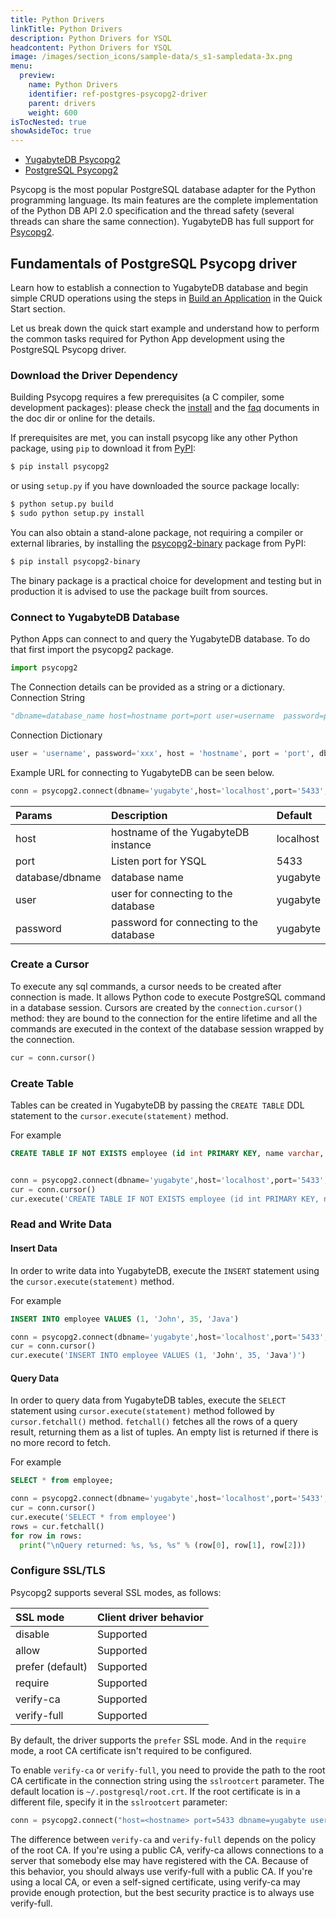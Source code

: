 ```yaml
---
title: Python Drivers
linkTitle: Python Drivers
description: Python Drivers for YSQL
headcontent: Python Drivers for YSQL
image: /images/section_icons/sample-data/s_s1-sampledata-3x.png
menu:
  preview:
    name: Python Drivers
    identifier: ref-postgres-psycopg2-driver
    parent: drivers
    weight: 600
isTocNested: true
showAsideToc: true
---
```


<ul class="nav nav-tabs-alt nav-tabs-yb">
    <li >
    <a href="/preview/reference/drivers/python/yugabyte-psycopg2-reference" class="nav-link ">
      <i class="icon-java-bold" aria-hidden="true"></i>
      YugabyteDB Psycopg2
    </a>
  </li>
  <li >
    <a href="/preview/reference/drivers/python/postgres-psycopg2-reference" class="nav-link active">
      <i class="icon-postgres" aria-hidden="true"></i>
      PostgreSQL Psycopg2
    </a>
  </li>
</ul>

Psycopg is the most popular PostgreSQL database adapter for the Python programming language. Its main features are the complete implementation of the Python DB API 2.0 specification and the thread safety (several threads can share the same connection). YugabyteDB has full support for [Psycopg2](https://www.psycopg.org/).

## Fundamentals of PostgreSQL Psycopg driver

Learn how to establish a connection to YugabyteDB database and begin simple CRUD operations using the steps in [Build an Application](/preview/quick-start/build-apps/python/ysql-psycopg2) in the Quick Start section.

Let us break down the quick start example and understand how to perform the common tasks required for Python App development using the PostgreSQL Psycopg driver.

### Download the Driver Dependency

Building Psycopg requires a few prerequisites (a C compiler, some development packages): please check the [install](https://www.psycopg.org/docs/install.html#install-from-source) and the [faq](https://www.psycopg.org/docs/faq.html#faq-compile) documents in the doc dir or online for the details.

If prerequisites are met, you can install psycopg like any other Python package, using ``pip`` to download it from [PyPI](https://pypi.org/project/psycopg2/):

```sh
$ pip install psycopg2
```

or using ``setup.py`` if you have downloaded the source package locally:

```sh
$ python setup.py build
$ sudo python setup.py install
```

You can also obtain a stand-alone package, not requiring a compiler or external libraries, by installing the [psycopg2-binary](https://pypi.org/project/psycopg2-binary/) package from PyPI:

```sh
$ pip install psycopg2-binary
```

The binary package is a practical choice for development and testing but in production it is advised to use the package built from sources.

### Connect to YugabyteDB Database

Python Apps can connect to and query the YugabyteDB database. To do that first import the psycopg2 package.

```python
import psycopg2
```

The Connection details can be provided as a string or a dictionary.
Connection String

```python
"dbname=database_name host=hostname port=port user=username  password=password"
```

Connection Dictionary

```python
user = 'username', password='xxx', host = 'hostname', port = 'port', dbname = 'database_name'
```

Example URL for connecting to YugabyteDB can be seen below.

```python
conn = psycopg2.connect(dbname='yugabyte',host='localhost',port='5433',user='yugabyte',password='yugabyte')
```

| Params | Description | Default |
| :---------- | :---------- | :------ |
| host  | hostname of the YugabyteDB instance | localhost
| port |  Listen port for YSQL | 5433
| database/dbname | database name | yugabyte
| user | user for connecting to the database | yugabyte
| password | password for connecting to the database | yugabyte

### Create a Cursor

To execute any sql commands, a cursor needs to be created after connection is made. It allows Python code to execute PostgreSQL command in a database session. Cursors are created by the ``connection.cursor()`` method: they are bound to the connection for the entire lifetime and all the commands are executed in the context of the database session wrapped by the connection.

```python
cur = conn.cursor()
```

### Create Table

Tables can be created in YugabyteDB by passing the `CREATE TABLE` DDL statement to the `cursor.execute(statement)` method.

For example

```sql
CREATE TABLE IF NOT EXISTS employee (id int PRIMARY KEY, name varchar, age int, language text)
```

```python

conn = psycopg2.connect(dbname='yugabyte',host='localhost',port='5433',user='yugabyte',password='yugabyte')
cur = conn.cursor()
cur.execute('CREATE TABLE IF NOT EXISTS employee (id int PRIMARY KEY, name varchar, age int, language varchar)')

```

### Read and Write Data

#### Insert Data

In order to write data into YugabyteDB, execute the `INSERT` statement using the `cursor.execute(statement)` method.

For example

```sql
INSERT INTO employee VALUES (1, 'John', 35, 'Java')
```

```python
conn = psycopg2.connect(dbname='yugabyte',host='localhost',port='5433',user='yugabyte',password='yugabyte')
cur = conn.cursor()
cur.execute('INSERT INTO employee VALUES (1, 'John', 35, 'Java')')
```

<!-- For inserting data using JDBC clients, it is always a good pratice to use `java.sql.PreparedStatemet` for executing `INSERT` statements.

```java
Connection conn = DriverManager.getConnection("jdbc:postgresql://localhost:5433/yugabyte","yugabyte", "yugabyte");
Statment stmt = conn.createStatement();
try {

  PreparedStatement pstmt = connection.prepareStatement("INSERT INTO employees (id, name, age, langugage) VALUES (?, ?, ?, ?)");
  pstmt.setInt(1, 1);
  pstmt.setString(2, "John");
  pstmt.setInt(3, 35);
  pstmt.setString(4, "Java");
  pstmt.execute();

} catch (SQLException e) {
  System.err.println(e.getMessage());
}
``` -->

#### Query Data

In order to query data from YugabyteDB tables, execute the `SELECT` statement using `cursor.execute(statement)` method followed by `cursor.fetchall()` method. `fetchall()` fetches all the rows of a query result, returning them as a list of tuples. An empty list is returned if there is no more record to fetch.

For example

```sql
SELECT * from employee;
```

```python
conn = psycopg2.connect(dbname='yugabyte',host='localhost',port='5433',user='yugabyte',password='yugabyte')
cur = conn.cursor()
cur.execute('SELECT * from employee')
rows = cur.fetchall()
for row in rows:
  print("\nQuery returned: %s, %s, %s" % (row[0], row[1], row[2]))
```

### Configure SSL/TLS

Psycopg2 supports several SSL modes, as follows:

| SSL mode | Client driver behavior |
| :------- | :--------------------- |
| disable | Supported |
| allow | Supported |
| prefer (default) | Supported |
| require | Supported |
| verify-ca | Supported |
| verify-full | Supported |

By default, the driver supports the `prefer` SSL mode. And in the `require` mode, a root CA certificate isn't required to be configured.

To enable `verify-ca` or `verify-full`, you need to provide the path to the root CA certificate in the connection string using the `sslrootcert` parameter. The default location is `~/.postgresql/root.crt`. If the root certificate is in a different file, specify it in the `sslrootcert` parameter:

```python
conn = psycopg2.connect("host=<hostname> port=5433 dbname=yugabyte user=<username> password=<password> sslmode=verify-full sslrootcert=/Users/my-user/Downloads/root.crt")
```

The difference between `verify-ca` and `verify-full` depends on the policy of the root CA. If you're using a public CA, verify-ca allows connections to a server that somebody else may have registered with the CA. Because of this behavior, you should always use verify-full with a public CA. If you're using a local CA, or even a self-signed certificate, using verify-ca may provide enough protection, but the best security practice is to always use verify-full.
